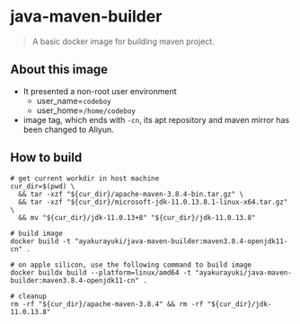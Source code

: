 # java-maven-builder

> A basic docker image for building maven project.

## About this image

* It presented a non-root user environment
  * user_name=`codeboy`
  * user_home=`/home/codeboy`
* image tag, which ends with `-cn`, its apt repository and maven mirror has been changed to Aliyun.

## How to build

```shell
# get current workdir in host machine
cur_dir=$(pwd) \
  && tar -xzf "${cur_dir}/apache-maven-3.8.4-bin.tar.gz" \
  && tar -xzf "${cur_dir}/microsoft-jdk-11.0.13.8.1-linux-x64.tar.gz" \
  && mv "${cur_dir}/jdk-11.0.13+8" "${cur_dir}/jdk-11.0.13.8"

# build image
docker build -t "ayakurayuki/java-maven-builder:maven3.8.4-openjdk11-cn" .

# on apple silicon, use the following command to build image
docker buildx build --platform=linux/amd64 -t "ayakurayuki/java-maven-builder:maven3.8.4-openjdk11-cn" .

# cleanup
rm -rf "${cur_dir}/apache-maven-3.8.4" && rm -rf "${cur_dir}/jdk-11.0.13.8"
```
